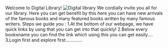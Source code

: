 Welcome to Digital Library!
![Digital library](murugar/frontgit.png)
We cordially invite you all for our library. Here you can get benefit by this here you can have new arrivals of the famous books and many featured books written by many famous  writers.
Steps we guide you :
    1.At the bottom of our webpage, we have quick links by usng that you can get into that quickly!
    2.Below every booksname you can find the link which using this you can get easily....
    3.Login first and explore first.............
    
